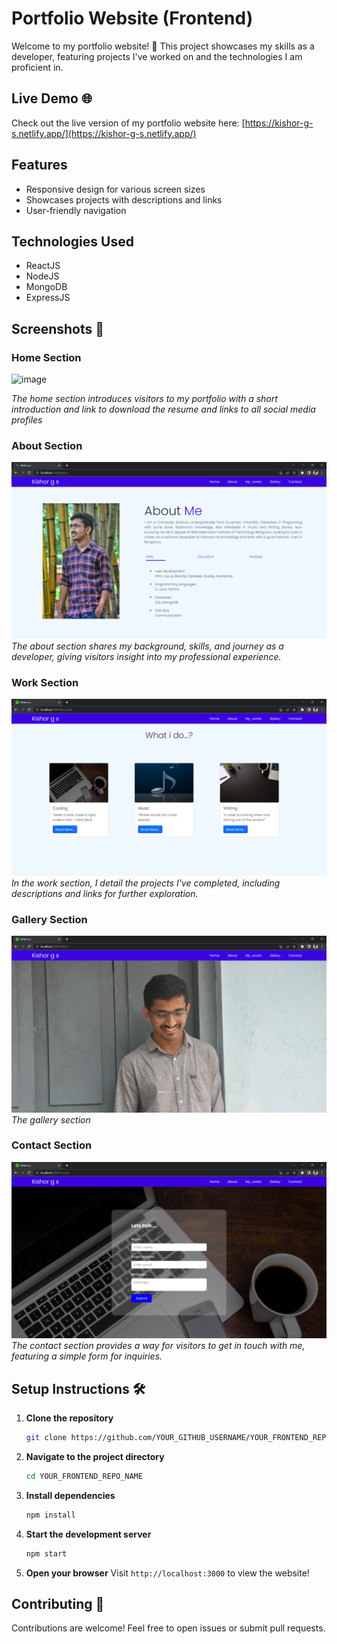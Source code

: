 # Portfolio Website (Frontend)

Welcome to my portfolio website! 🎉 This project showcases my skills as a developer, featuring projects I've worked on and the technologies I am proficient in.

## Live Demo 🌐

Check out the live version of my portfolio website here: [https://kishor-g-s.netlify.app/](https://kishor-g-s.netlify.app/)

## Features

- Responsive design for various screen sizes
- Showcases projects with descriptions and links
- User-friendly navigation

## Technologies Used

- ReactJS
- NodeJS
- MongoDB
- ExpressJS

## Screenshots 📸

### Home Section
![image](https://github.com/user-attachments/assets/0d927cb2-d818-4cef-b4cf-fe0db6946d64)

*The home section introduces visitors to my portfolio with a short introduction and link to download the resume and links to all social media profiles*

### About Section
![About Section](img/about.png)
*The about section shares my background, skills, and journey as a developer, giving visitors insight into my professional experience.*

### Work Section
![Work Section](img/work.png)
*In the work section, I detail the projects I've completed, including descriptions and links for further exploration.*

### Gallery Section
![Gallery Section](img/galary.png)
*The gallery section*

### Contact Section
![Contact Section](img/contact.png)
*The contact section provides a way for visitors to get in touch with me, featuring a simple form for inquiries.*


## Setup Instructions 🛠️

1. **Clone the repository**

   ```bash
   git clone https://github.com/YOUR_GITHUB_USERNAME/YOUR_FRONTEND_REPO_NAME.git
   ```

2. **Navigate to the project directory**

   ```bash
   cd YOUR_FRONTEND_REPO_NAME
   ```

3. **Install dependencies**

   ```bash
   npm install
   ```

4. **Start the development server**

   ```bash
   npm start
   ```

5. **Open your browser**
   Visit `http://localhost:3000` to view the website!

## Contributing 🤝

Contributions are welcome! Feel free to open issues or submit pull requests.

